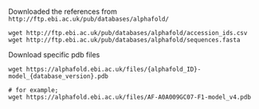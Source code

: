 Downloaded the references from `http://ftp.ebi.ac.uk/pub/databases/alphafold/`

```
wget http://ftp.ebi.ac.uk/pub/databases/alphafold/accession_ids.csv
wget http://ftp.ebi.ac.uk/pub/databases/alphafold/sequences.fasta
```


Download specific pdb files
```
wget https://alphafold.ebi.ac.uk/files/{alphafold_ID}-model_{database_version}.pdb

# for example;
wget https://alphafold.ebi.ac.uk/files/AF-A0A009GC07-F1-model_v4.pdb
```
